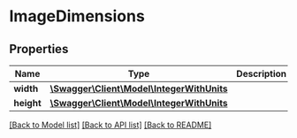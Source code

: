 # ImageDimensions

## Properties
Name | Type | Description | Notes
------------ | ------------- | ------------- | -------------
**width** | [**\Swagger\Client\Model\IntegerWithUnits**](IntegerWithUnits.md) |  | 
**height** | [**\Swagger\Client\Model\IntegerWithUnits**](IntegerWithUnits.md) |  | 

[[Back to Model list]](../README.md#documentation-for-models) [[Back to API list]](../README.md#documentation-for-api-endpoints) [[Back to README]](../README.md)


